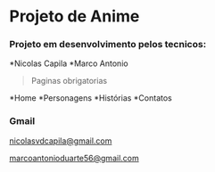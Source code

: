 # Projeto de Anime

### Projeto em desenvolvimento pelos tecnicos:

*Nicolas Capila
*Marco Antonio

> Paginas obrigatorias

*Home
*Personagens
*Histórias
*Contatos

### Gmail

nicolasvdcapila@gmail.com

marcoantonioduarte56@gmail.com

